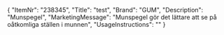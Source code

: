 {
  "ItemNr": "238345",
  "Title": "test",
  "Brand": "GUM",
  "Description": "Munspegel",
  "MarketingMessage": "Munspegel gör det lättare att se på oåtkomliga ställen i munnen",
  "UsageInstructions": ""
}